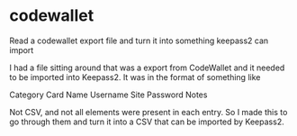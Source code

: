 codewallet
==========

Read a codewallet export file and turn it into something keepass2 can import

I had a file sitting around that was a export from CodeWallet and it needed to be imported into Keepass2.  It was in the format of something like

Category
Card Name
Username
Site
Password
Notes

Not CSV, and not all elements were present in each entry.  So I made this to go through them and turn it into a CSV that can be imported by Keepass2.
